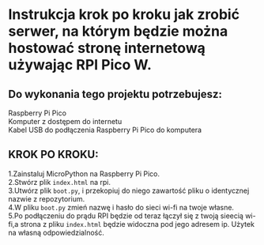 # Instrukcja krok po kroku jak zrobić serwer, na którym będzie można hostować stronę internetową używając RPI Pico W. <br>
## Do wykonania tego projektu potrzebujesz: <br>
Raspberry Pi Pico <br>
Komputer z dostępem do internetu <br>
Kabel USB do podłączenia Raspberry Pi Pico do komputera <br>
## KROK PO KROKU: <br>
1.Zainstaluj MicroPython na Raspberry Pi Pico. <br>
2.Stwórz plik `index.html` na rpi. <br>
3.Utwórz plik `boot.py`, i przekopiuj do niego zawartość pliku o identycznej nazwie z repozytorium. <br>
4.W pliku `boot.py` zmień nazwę i hasło do sieci wi-fi na twoje własne. <br>
5.Po podłączeniu do prądu RPI będzie od teraz łączył się z twoją sieecią wi-fi,a strona z pliku `index.html` będzie widoczna pod jego adresem ip.
Użytek na własną odpowiedzialność.